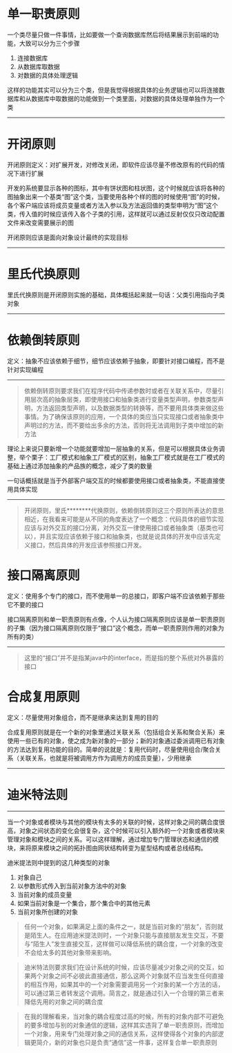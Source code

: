 # 单一职责原则
一个类尽量只做一件事情，比如要做一个查询数据库然后将结果展示到前端的功能，大致可以分为三个步骤
1. 连接数据库
2. 从数据库取数据
3. 对数据的具体处理逻辑

这样的功能其实可以分为三个类，但是我觉得根据具体的业务逻辑也可以将连接数据库和从数据库中取数据的功能做到一个类里面，对数据的具体处理单独作为一个类

---

# 开闭原则
开闭原则定义：对扩展开发，对修改关闭，即软件应该尽量不修改原有的代码的情况下进行扩展

开发的系统要显示各种的图标，其中有饼状图和柱状图，这个时候就应该将各种的图抽象出来一个基类“图”这个类，当要使用各种个样的图的时候使用“图”的时候，各个客户端应该将成员变量或者方法入参以及方法返回值的类型申明为“图”这个类，传入值的时候应该传入各个子类的引用，这样就可以通过反射仅仅只改动配置文件来改变需要展示的图

开闭原则应该是面向对象设计最终的实现目标

---

# 里氏代换原则
里氏代换原则是开闭原则实施的基础，具体概括起来就一句话：父类引用指向子类对象

---

# 依赖倒转原则
定义：抽象不应该依赖于细节，细节应该依赖于抽象，即要针对接口编程，而不是针对实现编程

---

> 依赖倒转原则要求我们在程序代码中传递参数时或者在关联关系中，尽量引用层次高的抽象层类，即使用接口和抽象类进行变量类型声明，参数类型声明，方法返回类型声明，以及数据类型的转换等，而不要用具体类来做这些事情。为了确保该原则的应用，一个具体的类应当只实现接口或者抽象类中声明过的方法，而不要给出多余的方法，否则将无法调用到子类中增加的新方法

理论上来说只要新增一个功能就要增加一层抽象的关系，但是可以根据具体业务调整，举个栗子：工厂模式和抽象工厂模式的区别，抽象工厂模式就是在工厂模式的基础上通过添加抽象的产品族的概念，减少了类的数量

一句话概括就是当于外部客户端交互的时候都要使用接口或者抽象类，不能直接使用具体实现

---

> 开闭原则，里氏********代换原则，依赖倒转原则这三个原则所表达的意思相近，在我看来可能是从不同的角度表达了一个概念：代码具体的细节实现应该与对外交互的接口分离，对外交互一律使用接口或者抽象类（基类也可以），并且实现应该依赖于接口和抽象类，也就是说具体的开发中应该先定义接口，然后具体的开发应该参照接口开发。

# 接口隔离原则
定义：使用多个专门的接口，而不使用单一的总接口，即客户端不应该依赖于那些它不要的接口

接口隔离原则和单一职责原则有点像，个人认为接口隔离原则应该是单一职责原则的子集（因为接口隔离原则仅限于“接口”这个概念，而单一职责原则作用的对象为所有的类）

---

> 这里的“接口”并不是指某java中的interface，而是指的整个系统对外暴露的接口

# 合成复用原则
定义：尽量使用对象组合，而不是继承来达到复用的目的

合成复用原则就是在一个新的对象里通过关联关系（包括组合关系和聚合关系）来使用一些已有的对象，使之成为新对象的一部分；新的对象通过委派调用已有对象的方法达到复用功能的目的。简单的说就是：复用代码时，尽量使用组合/聚合关系（关联关系，也就是将被调用方作为调用方的成员变量），少用继承

---

# 迪米特法则

---

当一个对象或者模块与其他的模块有太多的关联的时候，这样对象之间的耦合度很高，对象之间状态的变化会很复杂，这个时候可以引入额外的一个对象或者模块来管理对象和模块之间的关系。可以这样理解，通过增加专门管理状态和通信的模块，来将原来模块之间的拓扑图由网状结构转变为星型结构或者总线结构。

迪米提法则中提到的这几种类型的对象
1. 对象自己
2. 以参数形式传入到当前对象方法中的对象
3. 当前对象的成员变量
4. 如果当前对象是一个集合，那个集合中的其他元素
5. 当前对象所创建的对象

> 任何一个对象，如果满足上面的条件之一，就是当前对象的“朋友”，否则就是陌生人。在应用迪米提法则时，一个对象只能与直接朋友发生交互，不要与“陌生人”发生直接交互，这样做可以降低系统的耦合度，一个对象的改变不会给太多的其他对象带来影响。

> 迪米特法则要求我们在设计系统的时候，应该尽量减少对象之间的交互，如果两个对象之间不必彼此直接通信，那么这两个对象就不应当发生任何直接的相互作用，如果其中的一个对象需要调用另一个对象的某一个方法的话，可以通过第三者转发这个调用。简言之，就是通过引入一个合理的第三者来降低先用的对象之间的耦合度

> 在我的理解看来，当对象的耦合程度过高的时候，所有的对象内部不可避免的要多增加与别的对象通信的逻辑，这样其实违背了单一职责原则，而增加一个对象，用来专门处理对象之间的通信关系，这样使得各个对象的内部逻辑更简介，新的对象也只是负责“通信”这一件事，这样复合单一职责原则
